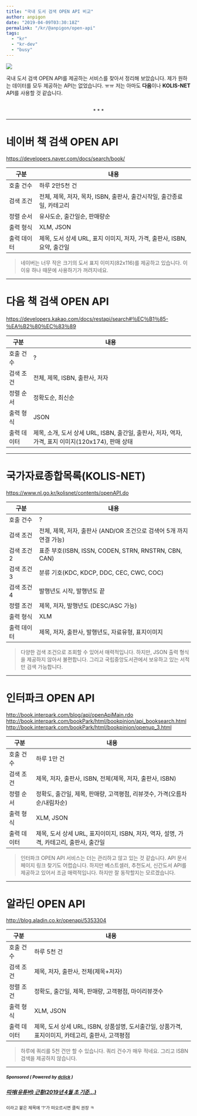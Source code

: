 ```yaml
---
title: "국내 도서 검색 OPEN API 비교"
author: anpigon
date: "2019-04-09T03:30:18Z"
permalink: "/kr/@anpigon/open-api"
tags:
  - "kr"
  - "kr-dev"
  - "busy"
---
```

![](https://files.steempeak.com/file/steempeak/anpigon/K0JdopgC-E18480E185AEE186A8E18482E185A220E1848EE185A2E186A820E18480E185A5E186B7E18489E185A2E186A820OPEN20API20E18487E185B5E18480E185AD.png)


국내 도서 검색 OPEN API를 제공하는 서비스를 찾아서 정리해 보았습니다. 
제가 원하는 데이터를 모두 제공하는 API는 없었습니다. ㅠㅠ
저는 아마도 **다음**이나 **KOLIS-NET** API를 사용할 것 같습니다.

<center><br>* * *</br></center>

___

# 네이버 책 검색 OPEN API


https://developers.naver.com/docs/search/book/

|구분|내용|
|-|-|
|호출 건수|하루 2만5천 건|
|검색 조건|전체, 제목, 저자, 목차, ISBN, 출판사, 출간시작일, 출간종료일, 카테고리|
|정렬 순서|유사도순, 출간일순, 판매량순|
|출력 형식|XLM, JSON|
|출력 데이터|제목, 도서 상세 URL, 표지 이미지, 저자, 가격, 출판사, ISBN, 요약, 출간일|

> 네이버는 너무 작은 크기의 도서 표지 이미지(82x116)를 제공하고 있습니다.
이 이유 하나 때문에 사용하기가 꺼려지네요.

___

# 다음 책 검색 OPEN API

https://developers.kakao.com/docs/restapi/search#％EC％B1％85-％EA％B2％80％EC％83％89

|구분|내용|
|-|-|
|호출 건수|?|
|검색 조건|전체, 제목, ISBN, 출판사, 저자|
|정렬 순서|정확도순, 최신순|
|출력 형식|JSON|
|출력 데이터|제목, 소개, 도서 상세 URL, ISBN, 출간일, 출판사, 저자, 역자, 가격, 표지 이미지(120x174), 판매 상태|
___

# 국가자료종합목록(KOLIS-NET)

https://www.nl.go.kr/kolisnet/contents/openAPI.do

|구분|내용|
|-|-|
|호출 건수|?|
|검색 조건|전체, 제목, 저자, 출판사 (AND/OR 조건으로 검색어 5개 까지 연결 가능)|
|검색 조건2|표준 부호(ISBN, ISSN, CODEN, STRN, RNSTRN, CBN, CAN)|
|검색 조건3|분류 기호(KDC, KDCP, DDC, CEC, CWC, COC)|
|검색 조건4|발행년도 시작, 발행년도 끝|
|정렬 조건|제목, 저자, 발행년도 (DESC/ASC 가능)|
|출력 형식|XLM|
|출력 데이터|제목, 저자, 출판사, 발행년도, 자료유형, 표지이미지|

> 다양한 검색 조건으로 조회할 수 있어서 매력적입니다. 하지만, JSON 출력 형식을 제공하지 않아서 불편합니다. 그리고 국립중앙도서관에서 보유하고 있는 서적만 검색 가능합니다.
___

# 인터파크 OPEN API

http://book.interpark.com/blog/api/openApiMain.rdo
http://book.interpark.com/bookPark/html/bookpinion/api_booksearch.html
http://book.interpark.com/bookPark/html/bookpinion/openup_3.html

|구분|내용|
|-|-|
|호출 건수|하루 1만 건|
|검색 조건|제목, 저자, 출판사, ISBN, 전체(제목, 저자, 출판사, ISBN)|
|정렬 순서|정확도, 출간일, 제목, 판매량, 고객평점, 리뷰갯수, 가격(오름차순/내림차순)|
|출력 형식|XLM, JSON|
|출력 데이터| 제목, 도서 상세 URL, 표지이미지, ISBN, 저자, 역자, 설명, 가격, 카테고리, 출판사, 출간일|

> 인터파크 OPEN API 서비스는 더는 관리하고 않고 있는 것 같습니다. API 문서 페이지 링크 찾기도 어렵습니다. 
하지만 베스트셀러, 추천도서, 신간도서 API를 제공하고 있어서 조금 매력적입니다. 하지만 잘 동작할지는 모르겠습니다.
___

# 알라딘 OPEN API

http://blog.aladin.co.kr/openapi/5353304

|구분|내용|
|-|-|
|호출 건수|하루 5천 건|
|검색 조건|제목, 저자, 출판사, 전체(제목+저자)|
|정렬 조건|정확도, 출간일, 제목, 판매량, 고객평점, 마이리뷰갯수|
|출력 형식|XLM, JSON|
|출력 데이터|제목, 도서 상세 URL, ISBN, 상품설명, 도서출간일, 상품가격, 표지이미지, 카테고리, 출판사, 고객평점|

> 하루에 쿼리를 5천 건만 할 수 있습니다. 쿼리 건수가 매우 적네요. 그리고 ISBN 검색을 제공하지 않습니다.

---

#####  <sub> **Sponsored ( Powered by [dclick](https://www.dclick.io) )** </sub>
##### [띠예(유튜버) 근황(2019년 4월 초 기준...)](https://api.dclick.io/v1/c?x=eyJhbGciOiJIUzI1NiIsInR5cCI6IkpXVCJ9.eyJjIjoiYW5waWdvbiIsInMiOiJvcGVuLWFwaSIsImEiOlsidC0xNzY5Il0sInVybCI6Imh0dHBzOi8vc3RlZW1pdC5jb20va3IvQHNpbmRvamEvMjAxOS00IiwiaWF0IjoxNTU0NzgxMDMzLCJleHAiOjE4NzAxNDEwMzN9.RSbu791NvLhmbnzJDTMSwk_Bc6htC6yoz2MK1QpdMsk)
<sup>이라고 붙은 제목에 '?'가 떠오르시면 클릭 권장 ㅋ</sup>
